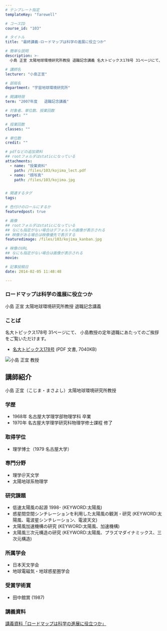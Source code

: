 ```yaml
---
# テンプレート指定
templateKey: "farewell"

# コースID
course_id: "103"

# タイトル
title: "最終講義-ロードマップは科学の進展に役立つか"

# 簡単な説明
description: >-
  小島 正宣 太陽地球環境研究所教授 退職記念講義 名大トピックス178号 31ページにて、 小島教授の定年退職にあたってのご挨拶をご覧いただけます。   * [名大トピックス178号]...

# 講師名
lecturer: "小島正宣"

# 部局名
department: "宇宙地球環境研究所"

# 開講時限
term: "2007年度	退職記念講義"

# 対象者、単位数、授業回数
target: ""

# 授業回数
classes: ""

# 単位数
credit: ""

# pdfなどの追加資料
## rootフォルダはstaticになっている
attachments: 
  - name: "授業資料" 
    path: /files/103/kojima_lect.pdf
  - name: "顔写真" 
    path: /files/103/kojima.jpg


# 関連するタグ
tags:

# 色付けのロールにするか
featuredpost: true

# 画像
## rootフォルダはstaticになっている
## なにも指定がない場合はデフォルトの画像が表示される
## 映像がある場合は映像優先で表示する
featuredimage: /files/103/kojima_kanban.jpg

# 映像のURL
## なにも指定がない場合は画像が表示される
movie: 

# 記事投稿日
date: 2014-02-05 11:48:48

---
```

### ロードマップは科学の進展に役立つか 

小島 正宣 太陽地球環境研究所教授 退職記念講義 

### ことば

名大トピックス178号 31ページにて、 小島教授の定年退職にあたってのご挨拶をご覧いただけます。 

  * [名大トピックス178号](http://www.nagoya-u.ac.jp/about-nu/public-relations/publication/upload_images/no178.pdf#retirement) (PDF 文書, 7040KB)

![小島 正宜 教授](/files/103/kojima.jpg) 
## 講師紹介

小島 正宜（こじま・まさよし）太陽地球環境研究所教授 

### 学歴

  * 1968年 名古屋大学理学部物理学科 卒業
  * 1970年 名古屋大学理学研究科物理学修士課程 修了

### 取得学位

  * 理学博士（1979 名古屋大学）

### 専門分野

  * 理学＠天文学
  * 太陽地球系物理学

### 研究課題

  * 低速太陽風の起源 1998- (KEYWORD:太陽風)
  * 惑星間空間シンチレーションを利用した太陽風の観測・研究 (KEYWORD:太陽風、電波星シンチレーション、電波天文)
  * 太陽風加速機構の研究 (KEYWORD:太陽風、加速機構)
  * 太陽風三次元構造の研究 (KEYWORD:太陽風、プラズマダイナミックス、三次元構造)

### 所属学会

  * 日本天文学会
  * 地球電磁気・地球惑星圏学会

### 受賞学術賞

  * 田中館賞 (1987)
### 講義資料


[講義資料「ロードマップは科学の進展に役立つか」](/files/103/kojima_lect.pdf) 
